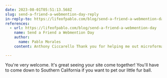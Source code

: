 ```yaml
---
date: 2023-08-01T05:51:13.568Z
slug: send-a-friend-a-webmention-day-reply
in-reply-to: https://lifeofpablo.com/blog/send-a-friend-a-webmention-day
references:
  - url: https://lifeofpablo.com/blog/send-a-friend-a-webmention-day
    name: Send a Friend a Webmention Day
    author:
      name: Pablo Morales
    content: Anthony Ciccarello Thank you for helping me out microformats and "likes" and getting that squared away. Every time I see you post about your puppy I immediately want to pet but we haven't broken the virtual-physical barrier yet to pet dogs yet. Any ideas?…

---
```


You're very welcome. It's great seeing your site come together! You'll have to come down to Southern California if you want to pet our little fur ball.
